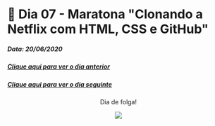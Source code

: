 # 🏁 Dia 07 -  Maratona "Clonando a Netflix com HTML, CSS e GitHub"
##### Data: 20/06/2020

##### [Clique aqui para ver o dia anterior](./day06.md)
##### [Clique aqui para ver o dia seguinte](./day08.md) 

<p align="center">Dia de folga!</p>

<p align="center">
<img src="https://media1.tenor.com/images/085be2ba08bd8933ae331b09b0568c1b/tenor.gif?itemid=15386571"/>
<p>


